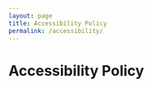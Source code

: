 ```yaml
---
layout: page
title: Accessibility Policy
permalink: /accessibility/
---
```


# Accessibility Policy
